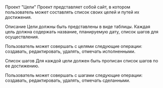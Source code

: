Проект "Цели"
Проект представляет собой сайт, в котором пользователь может составлять список своих целей и путей их достижения.

Описание
Цели должны быть представлены в виде таблицы. Каждая цель должна содержать название, планируемую дату, список шагов для осуществления.

Пользователь может совершать с целями следующие операции: создавать, редактировать, удалять, отмечать исполненными.

Список шагов
Для каждой цели должен быть прописан список шагов по ее достижению.

Пользователь может совершать с шагами следующие операции: создавать, редактировать, удалять, отмечать сделанными.